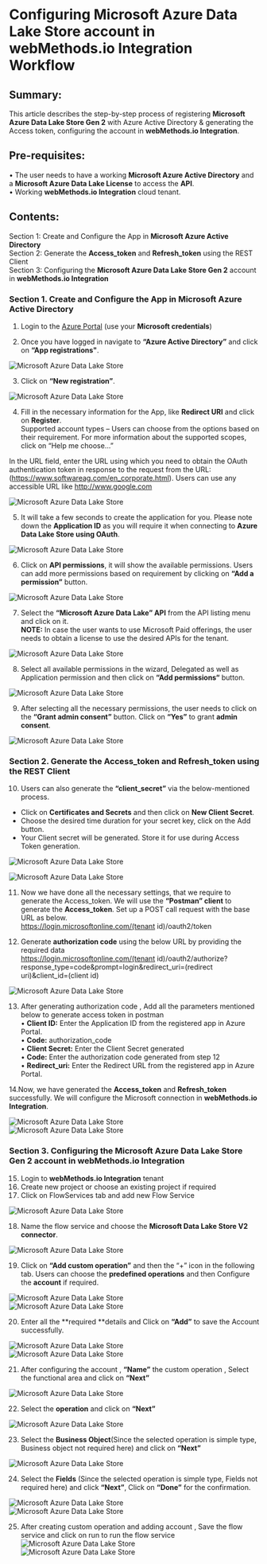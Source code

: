  
# Configuring Microsoft Azure Data Lake Store account in webMethods.io Integration Workflow <br/>

## Summary:
   
This article describes the step-by-step process of registering **Microsoft Azure Data Lake Store Gen 2** with Azure Active Directory & generating the Access token, configuring the account in **webMethods.io Integration**.<br/> 

## Pre-requisites:
•	The user needs to have a working **Microsoft Azure Active Directory** and a **Microsoft Azure Data Lake License** to access the **API**. <br/>
•	Working **webMethods.io Integration** cloud tenant. <br/> 

## Contents:

Section 1: Create and Configure the App in **Microsoft Azure Active Directory** <br/> 
Section 2: Generate the **Access_token** and **Refresh_token** using the REST Client <br/> 
Section 3: Configuring the **Microsoft Azure Data Lake Store Gen 2** account in **webMethods.io Integration**<br/> 


### Section 1. Create and Configure the App in **Microsoft Azure Active Directory**

 1. Login to the [Azure Portal](https://portal.azure.com/) (use your **Microsoft credentials**) <br/>

 2. Once you have logged in navigate to **“Azure Active Directory”** and click on **“App registrations"**. <br/>

![Microsoft Azure Data Lake Store](images/1.png)<br/>

 3. Click on **“New registration”**.  <br/>

![Microsoft Azure Data Lake Store](images/2.png)<br/>

 4. Fill in the necessary information for the App, like **Redirect URI** and click on **Register**. <br/>
Supported account types – Users can choose from the options based on their requirement. For more information about the supported scopes, click on “Help me choose...” <br/>

In the URL field, enter the URL using which you need to obtain the OAuth authentication token in response to the request from the URL: (https://www.softwareag.com/en_corporate.html). Users can use any accessible URL like http://www.google.com <br/>

![Microsoft Azure Data Lake Store](images/3.png)<br/>

 5. It will take a few seconds to create the application for you. Please note down the **Application ID** as you will require it when connecting to **Azure Data Lake Store using OAuth**. <br/>

![Microsoft Azure Data Lake Store](images/4.png)<br/>

 6.	Click on **API permissions**, it will show the available permissions. Users can add more permissions based on requirement by clicking on **“Add a permission”** button. <br/>
 
![Microsoft Azure Data Lake Store](images/5.png)<br/>

 7.	Select the **“Microsoft Azure Data Lake” API** from the API listing menu and click on it. <br/>
**NOTE:** In case the user wants to use Microsoft Paid offerings, the user needs to obtain a license to use the desired APIs for the tenant. <br/>

![Microsoft Azure Data Lake Store](images/6.png)<br/>

 8. Select all available permissions in the wizard, Delegated as well as Application permission and then click on **“Add permissions“** button.  <br/>
 
![Microsoft Azure Data Lake Store](images/7.png)<br/>

 9. After selecting all the necessary permissions, the user needs to click on the **“Grant admin consent”** button. Click on **“Yes”** to grant **admin consent**.<br/>
 
![Microsoft Azure Data Lake Store](images/8.png)<br/>

### Section 2. Generate the **Access_token** and **Refresh_token** using the REST Client <br/>
 
10. Users can also generate the **“client_secret”** via the below-mentioned process. <br/>
-	Click on **Certificates and Secrets** and then click on **New Client Secret**. <br/>
-	Choose the desired time duration for your secret key, click on the Add button. <br/>
-	Your Client secret will be generated. Store it for use during Access Token generation. <br/>

![Microsoft Azure Data Lake Store](images/9.png)<br/>

![Microsoft Azure Data Lake Store](images/10.png)<br/>
 
 11. Now we have done all the necessary settings, that we require to generate the Access_token. We will use the **“Postman” client** to generate the **Access_token**. Set up a POST call request with the base URL as below. <br/>
https://login.microsoftonline.com/(tenant id)/oauth2/token <br/>

 12. Generate **authorization code** using the below URL by providing the required data <br/>
     https://login.microsoftonline.com/(tenant id)/oauth2/authorize?response_type=code&prompt=login&redirect_uri=(redirect uri)&client_id=(client id) <br/>

![Microsoft Azure Data Lake Store](images/11.png)<br/>
 
 13. After generating authorization code , Add all the parameters mentioned below to generate access token in postman <br/>
•	**Client ID:** Enter the Application ID from the registered app in Azure Portal. <br/>
•	**Code:** authorization_code <br/>
•	**Client Secret:** Enter the Client Secret generated  <br/>
•	**Code:** Enter the authorization code generated from step 12 <br/>
•	**Redirect_uri:** Enter the Redirect URL from the registered app in Azure Portal. <br/>

 14.Now, we have generated the **Access_token** and **Refresh_token** successfully. We will configure the Microsoft connection in **webMethods.io Integration**. <br/>

![Microsoft Azure Data Lake Store](images/12.png)<br/>
![Microsoft Azure Data Lake Store](images/13.png)<br/>

### Section 3. Configuring the **Microsoft Azure Data Lake Store Gen 2** account in **webMethods.io Integration** <br/>
 
 15. Login to **webMethods.io Integration** tenant <br/>
 16. Create new project or choose an existing project if required <br/>
 17. Click on FlowServices tab and add new Flow Service <br/>
 
![Microsoft Azure Data Lake Store](images/14.png)<br/>

 18. Name the flow service and choose the **Microsoft Data Lake Store V2 connector**. <br/>
 
![Microsoft Azure Data Lake Store](images/15.png)<br/>
 
 19. Click on **“Add custom operation”** and then the “+” icon in the following tab. Users can choose the **predefined operations** and then Configure the **account** if required. <br/>
 
![Microsoft Azure Data Lake Store](images/16.png)<br/>
![Microsoft Azure Data Lake Store](images/17.png)<br/>

 20. Enter all the **required **details and Click on **“Add”** to save the Account successfully. <br/>
 
![Microsoft Azure Data Lake Store](images/18.png)<br/>
![Microsoft Azure Data Lake Store](images/19.png)<br/>

 21. After configuring the account , **“Name”** the custom operation , Select the functional area and click on **“Next”** <br/>
 
![Microsoft Azure Data Lake Store](images/20.png)<br/>
 
 22. Select the **operation** and click on **“Next”** <br/>
 
![Microsoft Azure Data Lake Store](images/21.png)<br/>

 23. Select the **Business Object**(Since the selected operation is simple type, Business object not required here) and click on **“Next”** <br/>
 
![Microsoft Azure Data Lake Store](images/22.png)<br/>
 
 24. Select the **Fields** (Since the selected operation is simple type, Fields not required here) and click **“Next”**, Click on **“Done”** for the confirmation. <br/>
 
![Microsoft Azure Data Lake Store](images/23.png)<br/>
![Microsoft Azure Data Lake Store](images/24.png)<br/>

 25. After creating custom operation and adding account , Save the flow service and click on run to run the flow service <br/>
![Microsoft Azure Data Lake Store](images/25.png)<br/>
![Microsoft Azure Data Lake Store](images/26.png)<br/>




